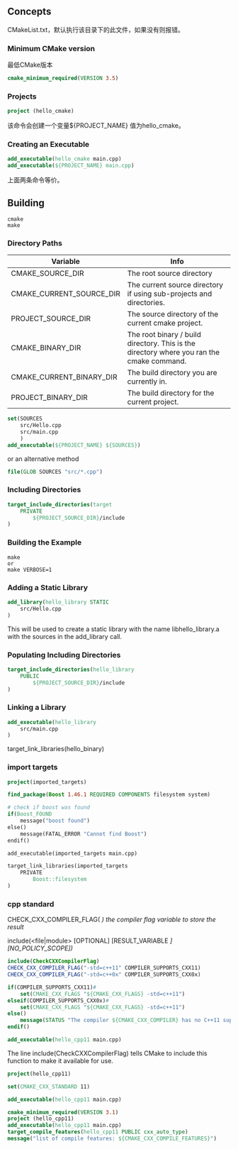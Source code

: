 ## Concepts
CMakeList.txt，默认执行该目录下的此文件，如果没有则报错。

### Minimum CMake version
最低CMake版本
```cmake
cmake_minimum_required(VERSION 3.5)
```
### Projects
```cmake
project (hello_cmake)
```
该命令会创建一个变量${PROJECT_NAME} 值为hello_cmake。

### Creating an Executable
```cmake
add_executable(hello_cmake main.cpp)
add_executable(${PROJECT_NAME} main.cpp)
```
上面两条命令等价。

## Building
```shell
cmake
make
```
### Directory Paths

|Variable	|Info|
|-|-|
|CMAKE_SOURCE_DIR |The root source directory|
|CMAKE_CURRENT_SOURCE_DIR |The current source directory if using sub-projects and directories.|
|PROJECT_SOURCE_DIR |The source directory of the current cmake project.|
|CMAKE_BINARY_DIR |The root binary / build directory. This is the directory where you ran the cmake command.|
|CMAKE_CURRENT_BINARY_DIR |The build directory you are currently in.|
|PROJECT_BINARY_DIR |The build directory for the current project.|

```cmake
set(SOURCES
    src/Hello.cpp
    src/main.cpp
    )
add_executable(${PROJECT_NAME} ${SOURCES})
```
or an alternative method
```cmake
file(GLOB SOURCES "src/*.cpp")
```

### Including Directories

```cmake
target_include_directories(target
    PRIVATE
        ${PROJECT_SOURCE_DIR}/include
)
```
### Building the Example
```
make
or
make VERBOSE=1
```

### Adding a Static Library
```cmake
add_library(hello_library STATIC
    src/Hello.cpp
)
```
This will be used to create a static library with the name libhello_library.a with the sources in the add_library call.

### Populating Including Directories
```cmake
target_include_directories(hello_library
    PUBLIC
        ${PROJECT_SOURCE_DIR}/include
)
```
### Linking a Library
```cmake
add_executable(hello_library
    src/main.cpp
)
```
target_link_libraries(hello_binary)



### import targets

```cmake
project(imported_targets)

find_package(Boost 1.46.1 REQUIRED COMPONENTS filesystem system)

# check if boost was found
if(Boost_FOUND
    message("boost found")
else()
    message(FATAL_ERROR "Cannot find Boost")
endif()

add_executable(imported_targets main.cpp)

target_link_libraries(imported_targets
    PRIVATE
        Boost::filesystem
)
```

### cpp standard
CHECK_CXX_COMPILER_FLAG(<flag> <var>)
<flag> the compiler flag
<var> variable to store the result

include(<file|module> [OPTIONAL] [RESULT_VARIABLE <VAR>]
                     [NO_POLICY_SCOPE])
```cmake
include(CheckCXXCompilerFlag)
CHECK_CXX_COMPILER_FLAG("-std=c++11" COMPILER_SUPPORTS_CXX11)
CHECK_CXX_COMPILER_FLAG("-std=c++0x" COMPILER_SUPPORTS_CXX0x)

if(COMPILER_SUPPORTS_CXX11)#
    set(CMAKE_CXX_FLAGS "${CMAKE_CXX_FLAGS} -std=c++11")
elseif(COMPILER_SUPPORTS_CXX0x)#
    set(CMAKE_CXX_FLAGS "${CMAKE_CXX_FLAGS} -std=c++11")
else()
    message(STATUS "The compiler ${CMAKE_CXX_COMPILER} has no C++11 support. Please use a different C++ compiler.")
endif()

add_executable(hello_cpp11 main.cpp)
```
The line include(CheckCXXCompilerFlag) tells CMake to include this function to make it available for use.

```cmake
project(hello_cpp11)

set(CMAKE_CXX_STANDARD 11)

add_executable(hello_cpp11 main.cpp)
```

```cmake
cmake_minimum_required(VERSION 3.1)
project (hello_cpp11)
add_executable(hello_cpp11 main.cpp)
target_compile_features(hello_cpp11 PUBLIC cxx_auto_type)
message("list of compile features: ${CMAKE_CXX_COMPILE_FEATURES}")
```

